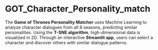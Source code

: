 # GOT_Character_Personality_match
The **Game of Thrones Personality Matcher** uses Machine Learning to analyze character dialogues from all 8 seasons, predicting similar personalities. Using the **T-SNE algorithm**, high-dimensional data is visualized in 2D. Through an interactive **Streamlit app**, users can select a character and discover others with similar dialogue patterns.
